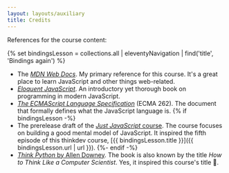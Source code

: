 ```yaml
---
layout: layouts/auxiliary
title: Credits
---
```


References for the course content:

{% set bindingsLesson = collections.all | eleventyNavigation | find('title', 'Bindings again') %}

* The [<cite>MDN Web Docs</cite>](https://developer.mozilla.org/en-US/docs/Web/JavaScript).
  My primary reference for this course. It's a great place to learn JavaScript and other things web-related.
* [<cite>Eloquent JavaScript</cite>](https://eloquentjavascript.net).
  An introductory yet thorough book on programming in modern JavaScript.
* [<cite>The ECMAScript Language Specification</cite>](https://tc39.es/ecma262/)</a> (ECMA 262).
  The document that formally defines what the JavaScript language is.
{% if bindingsLesson -%}
* The prerelease draft of the
  [<cite>Just JavaScript</cite> course](https://justjavascript.com/).
  The course focuses on building a good mental model of JavaScript.
  It inspired the fifth episode of this thinkdev course,
  [{{ bindingsLesson.title }}]({{ bindingsLesson.url | url }}).
{%- endif -%}
* [<cite>Think Python</cite> by Allen Downey](https://greenteapress.com/wp/think-python-2e/).
  The book is also known by the title <i>How to Think Like a Computer Scientist</i>.
  Yes, it inspired this course's title 🙂.
